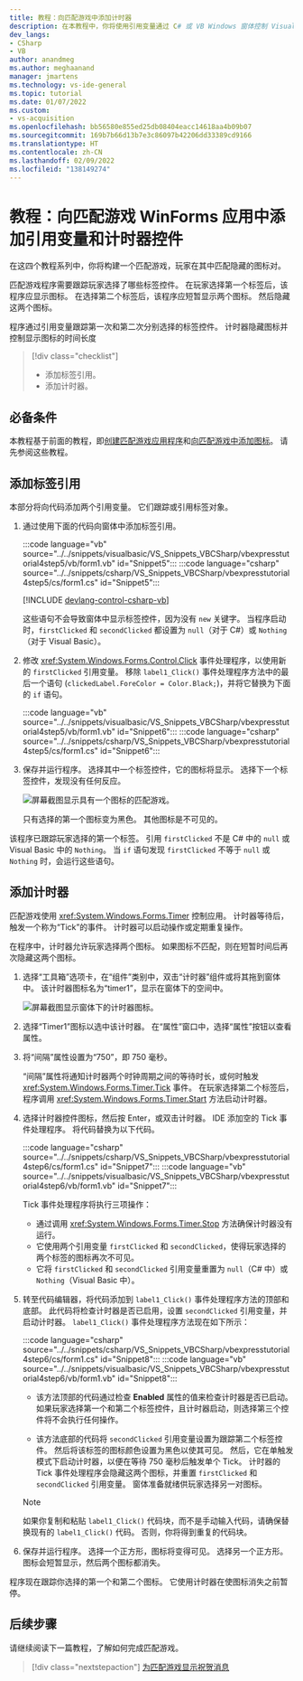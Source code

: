 ```yaml
---
title: 教程：向匹配游戏中添加计时器
description: 在本教程中，你将使用引用变量通过 C# 或 VB Windows 窗体控制 Visual Studio 中的标签。 添加计时器以运行匹配游戏。
dev_langs:
- CSharp
- VB
author: anandmeg
ms.author: meghaanand
manager: jmartens
ms.technology: vs-ide-general
ms.topic: tutorial
ms.date: 01/07/2022
ms.custom:
- vs-acquisition
ms.openlocfilehash: bb56580e855ed25db08404eacc14618aa4b09b07
ms.sourcegitcommit: 169b7b66d13b7e3c86097b42206dd33389cd9166
ms.translationtype: HT
ms.contentlocale: zh-CN
ms.lasthandoff: 02/09/2022
ms.locfileid: "138149274"
---
```

# <a name="tutorial-add-reference-variables-and-a-timer-control-to-your-matching-game-winforms-app"></a>教程：向匹配游戏 WinForms 应用中添加引用变量和计时器控件

在这四个教程系列中，你将构建一个匹配游戏，玩家在其中匹配隐藏的图标对。

匹配游戏程序需要跟踪玩家选择了哪些标签控件。
在玩家选择第一个标签后，该程序应显示图标。
在选择第二个标签后，该程序应短暂显示两个图标。
然后隐藏这两个图标。

程序通过引用变量跟踪第一次和第二次分别选择的标签控件。
计时器隐藏图标并控制显示图标的时间长度

> [!div class="checklist"]
> - 添加标签引用。
> - 添加计时器。

## <a name="prerequisites"></a>必备条件

本教程基于前面的教程，即[创建匹配游戏应用程序](tutorial-windows-forms-create-match-game.md)和[向匹配游戏中添加图标](tutorial-windows-forms-match-game-icons.md)。
请先参阅这些教程。

## <a name="add-label-references"></a>添加标签引用

本部分将向代码添加两个引用变量。
它们跟踪或引用标签对象。

1. 通过使用下面的代码向窗体中添加标签引用。

   :::code language="vb" source="../../snippets/visualbasic/VS_Snippets_VBCSharp/vbexpresstutorial4step5/vb/form1.vb" id="Snippet5":::
   :::code language="csharp" source="../../snippets/csharp/VS_Snippets_VBCSharp/vbexpresstutorial4step5/cs/form1.cs" id="Snippet5":::

   [!INCLUDE [devlang-control-csharp-vb](../includes/devlang-control-csharp-vb.md)]

   这些语句不会导致窗体中显示标签控件，因为没有 `new` 关键字。
   当程序启动时，`firstClicked` 和 `secondClicked` 都设置为 `null`（对于 C#）或 `Nothing`（对于 Visual Basic）。

1. 修改 <xref:System.Windows.Forms.Control.Click> 事件处理程序，以使用新的 `firstClicked` 引用变量。
   移除 `label1_Click()` 事件处理程序方法中的最后一个语句 (`clickedLabel.ForeColor = Color.Black;`)，并将它替换为下面的 `if` 语句。

   :::code language="vb" source="../../snippets/visualbasic/VS_Snippets_VBCSharp/vbexpresstutorial4step5/vb/form1.vb" id="Snippet6":::
   :::code language="csharp" source="../../snippets/csharp/VS_Snippets_VBCSharp/vbexpresstutorial4step5/cs/form1.cs" id="Snippet6":::

1. 保存并运行程序。 选择其中一个标签控件，它的图标将显示。
   选择下一个标签控件，发现没有任何反应。

   ![屏幕截图显示具有一个图标的匹配游戏。](../media/tutorial-windows-forms-match-game-icons/match-game-start.png)

   只有选择的第一个图标变为黑色。
   其他图标是不可见的。

该程序已跟踪玩家选择的第一个标签。
引用 `firstClicked` 不是 C# 中的 `null` 或 Visual Basic 中的 `Nothing`。
当 `if` 语句发现 `firstClicked` 不等于 `null` 或 `Nothing` 时，会运行这些语句。

## <a name="add-a-timer"></a>添加计时器

匹配游戏使用 <xref:System.Windows.Forms.Timer> 控制应用。
计时器等待后，触发一个称为“Tick”的事件。
计时器可以启动操作或定期重复操作。

在程序中，计时器允许玩家选择两个图标。
如果图标不匹配，则在短暂时间后再次隐藏这两个图标。

1. 选择“工具箱”选项卡，在“组件”类别中，双击“计时器”组件或将其拖到窗体中。
   该计时器图标名为“timer1”，显示在窗体下的空间中。

   ![屏幕截图显示窗体下的计时器图标。](../media/tutorial-windows-forms-match-game-labels/timer-control-icon.png)

1. 选择“Timer1”图标以选中该计时器。
   在“属性”窗口中，选择“属性”按钮以查看属性。

1. 将“间隔”属性设置为“750”，即 750 毫秒。

   “间隔”属性将通知计时器两个时钟周期之间的等待时长，或何时触发 <xref:System.Windows.Forms.Timer.Tick> 事件。
   在玩家选择第二个标签后，程序调用 <xref:System.Windows.Forms.Timer.Start> 方法启动计时器。

1. 选择计时器控件图标，然后按 Enter，或双击计时器。
   IDE 添加空的 Tick 事件处理程序。
   将代码替换为以下代码。

   :::code language="csharp" source="../../snippets/csharp/VS_Snippets_VBCSharp/vbexpresstutorial4step6/cs/form1.cs" id="Snippet7":::
   :::code language="vb" source="../../snippets/visualbasic/VS_Snippets_VBCSharp/vbexpresstutorial4step6/vb/form1.vb" id="Snippet7":::

   Tick 事件处理程序将执行三项操作：

   - 通过调用 <xref:System.Windows.Forms.Timer.Stop> 方法确保计时器没有运行。
   - 它使用两个引用变量 `firstClicked` 和 `secondClicked`，使得玩家选择的两个标签的图标再次不可见。
   - 它将 `firstClicked` 和 `secondClicked` 引用变量重置为 `null`（C# 中）或 `Nothing`（Visual Basic 中）。

1. 转至代码编辑器，将代码添加到 `label1_Click()` 事件处理程序方法的顶部和底部。 
   此代码将检查计时器是否已启用，设置 `secondClicked` 引用变量，并启动计时器。
   `label1_Click()` 事件处理程序方法现在如下所示：

   :::code language="csharp" source="../../snippets/csharp/VS_Snippets_VBCSharp/vbexpresstutorial4step6/cs/form1.cs" id="Snippet8":::
   :::code language="vb" source="../../snippets/visualbasic/VS_Snippets_VBCSharp/vbexpresstutorial4step6/vb/form1.vb" id="Snippet8":::

   - 该方法顶部的代码通过检查 **Enabled** 属性的值来检查计时器是否已启动。
     如果玩家选择第一个和第二个标签控件，且计时器启动，则选择第三个控件将不会执行任何操作。

   - 该方法底部的代码将 `secondClicked` 引用变量设置为跟踪第二个标签控件。
     然后将该标签的图标颜色设置为黑色以使其可见。
     然后，它在单触发模式下启动计时器，以便在等待 750 毫秒后触发单个 Tick。
     计时器的 Tick 事件处理程序会隐藏这两个图标，并重置 `firstClicked` 和 `secondClicked` 引用变量。
     窗体准备就绪供玩家选择另一对图标。

   > [!NOTE]
   > 如果你复制和粘贴 `label1_Click()` 代码块，而不是手动输入代码，请确保替换现有的 `label1_Click()` 代码。
   > 否则，你将得到重复的代码块。

1. 保存并运行程序。
   选择一个正方形，图标将变得可见。
   选择另一个正方形。
   图标会短暂显示，然后两个图标都消失。

程序现在跟踪你选择的第一个和第二个图标。
它使用计时器在使图标消失之前暂停。

## <a name="next-steps"></a>后续步骤

请继续阅读下一篇教程，了解如何完成匹配游戏。
> [!div class="nextstepaction"]
> [为匹配游戏显示祝贺消息](tutorial-windows-forms-match-game-play.md)
